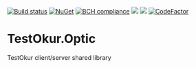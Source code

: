 [![Build status](https://ci.appveyor.com/api/projects/status/bqt1b1ggeuoj2x5q/branch/master?svg=true)](https://ci.appveyor.com/project/NazmiAltun/testokur-optic-kkqcs/branch/master)
[![NuGet](https://img.shields.io/nuget/v/TestOkur.Optic.svg)](https://www.nuget.org/packages/TestOkur.Optic/)
[![BCH compliance](https://bettercodehub.com/edge/badge/NazmiAltun/TestOkur.Optic?branch=master)](https://bettercodehub.com/)
[![](https://sonarcloud.io/api/project_badges/measure?project=NazmiAltun_TestOkur.Optic&metric=alert_status)](https://sonarcloud.io/project/issues?id=NazmiAltun_TestOkur.Optic&resolved=false&types=alert_status) 
[![](https://sonarcloud.io/api/project_badges/measure?project=NazmiAltun_TestOkur.Optic&metric=code_smells)](https://sonarcloud.io/project/issues?id=NazmiAltun_TestOkur.Optic&resolved=false&types=CODE_SMELL) 
[![CodeFactor](https://www.codefactor.io/repository/github/nazmialtun/testokur.optic/badge)](https://www.codefactor.io/repository/github/nazmialtun/testokur.optic)

# TestOkur.Optic

TestOkur client/server shared library
